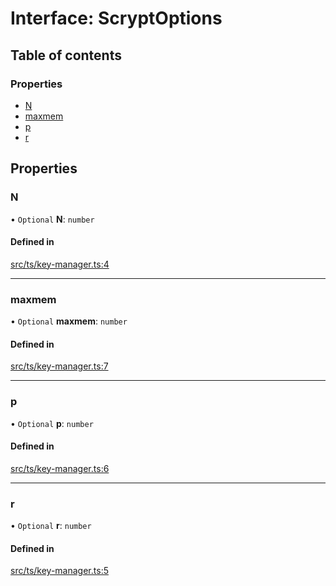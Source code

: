 # Interface: ScryptOptions

## Table of contents

### Properties

- [N](ScryptOptions.md#n)
- [maxmem](ScryptOptions.md#maxmem)
- [p](ScryptOptions.md#p)
- [r](ScryptOptions.md#r)

## Properties

### N

• `Optional` **N**: `number`

#### Defined in

[src/ts/key-manager.ts:4](https://gitlab.com/i3-market/code/wp3/t3.2/i3m-wallet-monorepo/-/blob/4218bfe/packages/cloud-vault-client/src/ts/key-manager.ts#L4)

___

### maxmem

• `Optional` **maxmem**: `number`

#### Defined in

[src/ts/key-manager.ts:7](https://gitlab.com/i3-market/code/wp3/t3.2/i3m-wallet-monorepo/-/blob/4218bfe/packages/cloud-vault-client/src/ts/key-manager.ts#L7)

___

### p

• `Optional` **p**: `number`

#### Defined in

[src/ts/key-manager.ts:6](https://gitlab.com/i3-market/code/wp3/t3.2/i3m-wallet-monorepo/-/blob/4218bfe/packages/cloud-vault-client/src/ts/key-manager.ts#L6)

___

### r

• `Optional` **r**: `number`

#### Defined in

[src/ts/key-manager.ts:5](https://gitlab.com/i3-market/code/wp3/t3.2/i3m-wallet-monorepo/-/blob/4218bfe/packages/cloud-vault-client/src/ts/key-manager.ts#L5)
